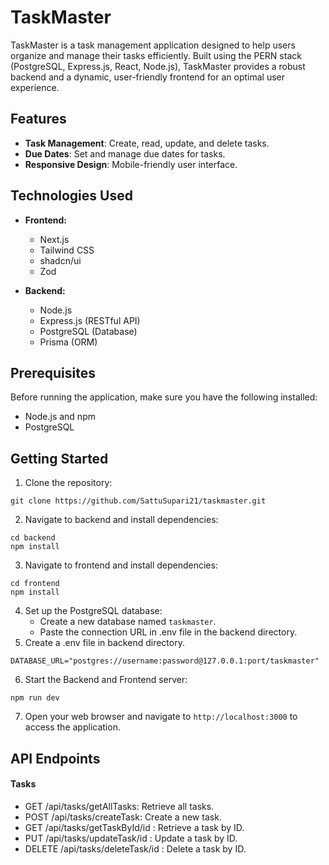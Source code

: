 # TaskMaster

TaskMaster is a task management application designed to help users organize and manage their tasks efficiently. Built using the PERN stack (PostgreSQL, Express.js, React, Node.js), TaskMaster provides a robust backend and a dynamic, user-friendly frontend for an optimal user experience.

## Features

- **Task Management**: Create, read, update, and delete tasks.
- **Due Dates**: Set and manage due dates for tasks.
- **Responsive Design**: Mobile-friendly user interface.

## Technologies Used

- **Frontend:**

  - Next.js
  - Tailwind CSS
  - shadcn/ui
  - Zod

- **Backend:**
  - Node.js
  - Express.js (RESTful API)
  - PostgreSQL (Database)
  - Prisma (ORM)

## Prerequisites

Before running the application, make sure you have the following installed:

- Node.js and npm
- PostgreSQL

## Getting Started

1. Clone the repository:

```
git clone https://github.com/SattuSupari21/taskmaster.git
```

2. Navigate to backend and install dependencies:

```
cd backend
npm install
```

3. Navigate to frontend and install dependencies:

```
cd frontend
npm install
```

4. Set up the PostgreSQL database:
   - Create a new database named `taskmaster`.
   - Paste the connection URL in .env file in the backend directory.
5. Create a .env file in backend directory.

```
DATABASE_URL="postgres://username:password@127.0.0.1:port/taskmaster"
```

6. Start the Backend and Frontend server:

```
npm run dev
```

7. Open your web browser and navigate to `http://localhost:3000` to access the application.

## API Endpoints

#### Tasks

- GET /api/tasks/getAllTasks: Retrieve all tasks.
- POST /api/tasks/createTask: Create a new task.
- GET /api/tasks/getTaskById/id : Retrieve a task by ID.
- PUT /api/tasks/updateTask/id : Update a task by ID.
- DELETE /api/tasks/deleteTask/id : Delete a task by ID.
